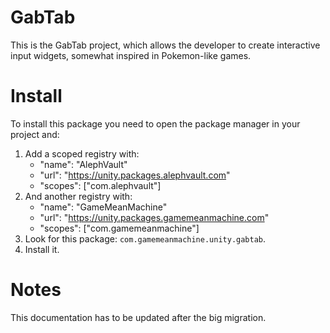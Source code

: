 # GabTab
This is the GabTab project, which allows the developer to create interactive input widgets, somewhat inspired in Pokemon-like games.

# Install
To install this package you need to open the package manager in your project and:

  1. Add a scoped registry with:
     - "name": "AlephVault"
     - "url": "https://unity.packages.alephvault.com"
     - "scopes": ["com.alephvault"]
  2. And another registry with:
     - "name": "GameMeanMachine"
     - "url": "https://unity.packages.gamemeanmachine.com"
     - "scopes": ["com.gamemeanmachine"]
  2. Look for this package: `com.gamemeanmachine.unity.gabtab`.
  3. Install it.

# Notes
This documentation has to be updated after the big migration.